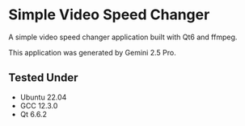# Simple Video Speed Changer

A simple video speed changer application built with Qt6 and ffmpeg.

This application was generated by Gemini 2.5 Pro.

## Tested Under
- Ubuntu 22.04
- GCC 12.3.0
- Qt 6.6.2
